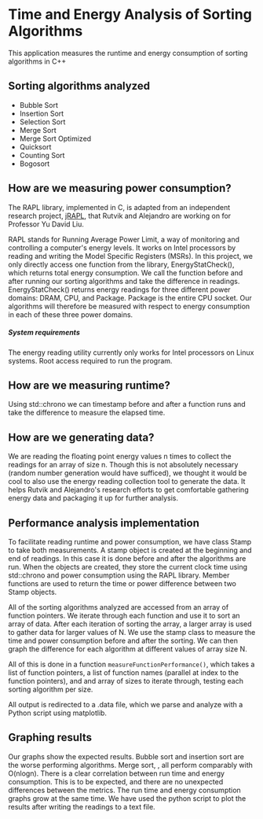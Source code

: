 # Time and Energy Analysis of Sorting Algorithms

This application measures the runtime and energy consumption of sorting algorithms in C++

## Sorting algorithms analyzed
+ Bubble Sort
+ Insertion Sort
+ Selection Sort
+ Merge Sort
+ Merge Sort Optimized
+ Quicksort
+ Counting Sort
+ Bogosort

## How are we measuring power consumption?
The RAPL library, implemented in C, is adapted from an independent research project, [jRAPL](https://github.com/aservet1/jRAPL), that Rutvik and Alejandro are working on for Professor Yu David Liu.

RAPL stands for Running Average Power Limit, a way of monitoring and controlling a computer's energy levels. It works on Intel processors by reading and writing the Model Specific Registers (MSRs). In this project, we only directly access one function from the library, EnergyStatCheck(), which returns total energy consumption. We call the function before and after running our sorting algorithms and take the difference in readings.
EnergyStatCheck() returns energy readings for three different power domains: DRAM, CPU, and Package. Package is the entire CPU socket. Our algorithms will therefore be measured with respect to energy consumption in each of these three power domains.
   ##### System requirements
   The energy reading utility currently only works for Intel processors on Linux systems. Root access required to run the program.

## How are we measuring runtime?
Using std::chrono we can timestamp before and after a function runs and take the difference to measure the elapsed time.

## How are we generating data?
We are reading the floating point energy values n times to collect the readings for an array of size n. Though this is not absolutely necessary (random number generation would have sufficed), we thought it would be cool to also use the energy reading collection tool to generate the data. It helps Rutvik and Alejandro's research efforts to get comfortable gathering energy data and packaging it up for further analysis.

## Performance analysis implementation
To facilitate reading runtime and power consumption, we have class Stamp to take both measurements. A stamp object is created at the beginning and end of readings. In this case it is done before and after the algorithms are run. When the objects are created, they store the current clock time using std::chrono and power consumption using the RAPL library. Member functions are used to return the time or power difference between two Stamp objects. 

All of the sorting algorithms analyzed are accessed from an array of function pointers. We iterate through each function and use it to sort an array of data. After each iteration of sorting the array, a larger array is used to gather data for larger values of N. We use the stamp class to measure the time and power consumption before and after the sorting. We can then graph the difference for each algorithm at different values of array size N.

All of this is done in a function <code>measureFunctionPerformance()</code>, which takes a list of function pointers, a list of function names (parallel at index to the function pointers), and and array of sizes to iterate through, testing each sorting algorithm per size.

All output is redirected to a .data file, which we parse and analyze with a Python script using matplotlib.

## Graphing results
Our graphs show the expected results. Bubble sort and insertion sort are the worse performing algorithms. Merge sort,    ,  all perform comparably with O(nlogn). 
There is a clear correlation between run time and energy consumption. This is to be expected, and there are no unexpected differences between the metrics. The run time and energy consumption graphs grow at the same time.
We have used the python script to plot the results after writing the readings to a text file.
